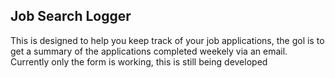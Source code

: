 ## Job Search Logger

This is designed to help you keep track of your job applications, the gol is to get a summary of the applications completed weekely via an email. Currently only the form is working, this is still being developed
